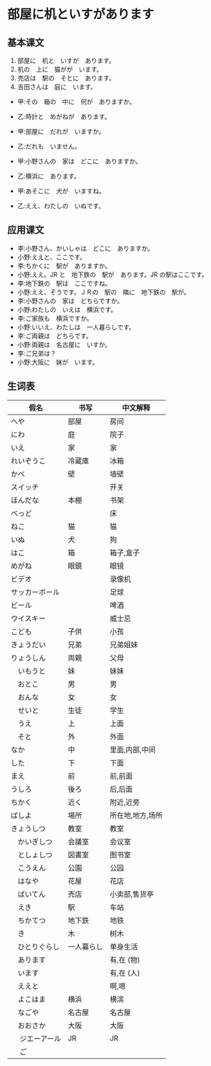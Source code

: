 # 部屋に机といすがあります

## 基本课文

1. 部屋に　机と　いすが　あります。
2. 机の　上に　猫がが　います。
3. 売店は　駅の　そとに　あります。
4. 吉田さんは　庭に　います。

- 甲:その　箱の　中に　何が　ありますか。
- 乙:時計と　めがねが　あります。

- 甲:部屋に　だれが　いますか。
- 乙:だれも　いません。

- 甲:小野さんの　家は　どこに　ありますか。
- 乙:横浜に　あります。

- 甲:あそこに　犬が　いますね。
- 乙:ええ、わたしの　いぬです。

## 应用课文

- 李:小野さん、かいしゃは　どこに　ありますか。
- 小野:ええと、ここです。
- 李:ちかくに　駅が　ありますか。
- 小野:ええ。JR と　地下鉄の　駅が　あります。JR の駅はここです。
- 李:地下鉄の　駅は　ここですね。
- 小野:ええ、そうです。ＪＲの　駅の　隣に　地下鉄の　駅が。
- 李:小野さんの　家は　どちらですか。
- 小野:わたしの　いえは　横浜です。
- 李:ご家族も　横浜ですか。
- 小野:いいえ、わたしは　一人暮らしです。
- 李:ご両親は　どちらです。
- 小野:両親は　名古屋に　いすか。
- 李:ご兄弟は？
- 小野:大阪に　妹が　います。

## 生词表

| 假名            | 书写       | 中文解释         |
| --------------- | ---------- | ---------------- |
| へや            | 部屋       | 房间             |
| にわ            | 庭         | 院子             |
| いえ            | 家         | 家               |
| れいぞうこ      | 冷蔵庫     | 冰箱             |
| かべ            | 壁         | 墙壁             |
| スイッチ        |            | 开关             |
| ほんだな        | 本棚       | 书架             |
| べっど          |            | 床               |
| ねこ            | 猫         | 猫               |
| いぬ            | 犬         | 狗               |
| はこ            | 箱         | 箱子,盒子        |
| めがね          | 眼鏡       | 眼镜             |
| ビデオ          |            | 录像机           |
| サッカーボール  |            | 足球             |
| ビール          |            | 啤酒             |
| ウイスキー      |            | 威士忌           |
| こども          | 子供       | 小孩             |
| きょうだい      | 兄弟       | 兄弟姐妹         |
| りょうしん      | 両親       | 父母             |
| 　いもうと      | 妹         | 妹妹             |
| 　おとこ        | 男         | 男               |
| 　おんな        | 女         | 女               |
| 　せいと        | 生徒       | 学生             |
| 　うえ          | 上         | 上面             |
| 　そと          | 外         | 外面             |
| なか            | 中         | 里面,内部,中间   |
| した            | 下         | 下面             |
| まえ            | 前         | 前,前面          |
| うしろ          | 後ろ       | 后,后面          |
| ちかく          | 近く       | 附近,近旁        |
| ばしよ          | 場所       | 所在地,地方,场所 |
| きょうしつ      | 教室       | 教室             |
| 　かいぎしつ    | 会議室     | 会议室           |
| 　としょしつ    | 図書室     | 图书室           |
| 　こうえん      | 公園       | 公园             |
| 　はなや        | 花屋       | 花店             |
| 　ばいてん      | 売店       | 小卖部,售货亭    |
| 　えき          | 駅         | 车站             |
| 　ちかてつ      | 地下鉄     | 地铁             |
| 　き            | 木         | 树木             |
| 　ひとりぐらし  | 一人暮らし | 单身生活         |
| 　あります      |            | 有,在 (物)       |
| 　います        |            | 有,在 (人)       |
| 　ええと        |            | 啊,嗯            |
| 　よこはま      | 横浜       | 横滨             |
| 　なごや        | 名古屋     | 名古屋           |
| 　おおさか      | 大阪       | 大阪             |
| 　 ジエーアール | JR         | JR               |
| 　 ご           |            |                  |
